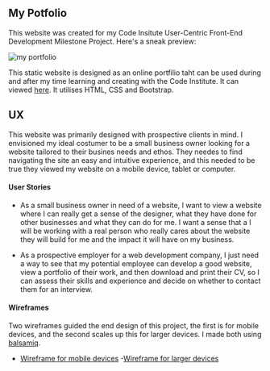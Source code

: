 ## My Potfolio
This website was created for my Code Insitute User-Centric Front-End Development Milestone Project. Here's a sneak preview:

![my portfolio](https://github.com/Anthoni-Mathias/Portifolio-number-2/blob/main/assets/readme-images/Am%20I%20Responsive_%20-%20Google%20Chrome%204_22_2021%208_21_33%20AM%20(2).png)

This static website is designed as an online portfilio taht can be used during and after my time learning and creating with the Code Institute. It can viewed [here](https://anthoni-mathias.github.io/Portifolio-number-2/). It utilises HTML, CSS and Bootstrap.
## UX
This website was primarily designed with prospective clients in mind. I envisioned my ideal costumer to be a small business owner looking for a website tailored to their busines needs and ethos. They needes to find navigating the site an easy and intuitive experience, and this needed to be true they viewed my website on a mobile device, tablet or computer.

#### User Stories 
- As a small business owner in need of a website, I want to view a website where I can really get a sense of the designer, what they have done for other businesses and what they can do for me. I want a sense that a I will be working with a real person who really cares about the website they will build for me and the impact it will have on my business.  

- As a prospective employer for a web development company, I just need a way to see that my potential employee can develop a good website, view a portfolio of their work, and then download and print their CV, so I can assess their skills and experience and decide on whether to contact them for an interview.

#### Wireframes
Two wireframes guided the end design of this project, the first is for mobile devices, and the second scales up this for larger devices. I made both using [balsamiq](https://balsamiq.com/).

- [Wireframe for mobile devices](https://github.com/Anthoni-Mathias/Portifolio-number-2/blob/main/assets/readme-images/mobile-wireframe.png)
-[Wireframe for larger devices](https://github.com/Anthoni-Mathias/Portifolio-number-2/blob/main/assets/readme-images/desktop-wireframe.png)